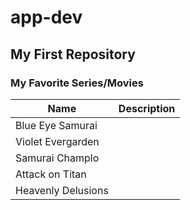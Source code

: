 # app-dev
My First Repository
---
### My Favorite Series/Movies
| Name | Description |
| ----------- | ----------- |
| Blue Eye Samurai | |
| Violet Evergarden | |
| Samurai Champlo | |
| Attack on Titan | |
| Heavenly Delusions | |
